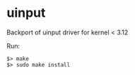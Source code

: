 uinput
======

Backport of uinput driver for kernel < 3.12

Run:

    $> make
    $> sudo make install
